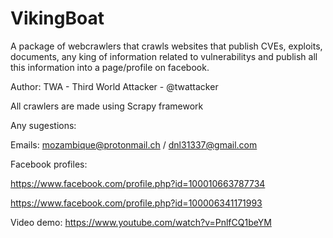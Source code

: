 # VikingBoat
A package of webcrawlers that crawls websites that publish CVEs, exploits, documents, any king of information related to vulnerabilitys and publish all this information into a page/profile on facebook.

Author: TWA - Third World Attacker - @twattacker

All crawlers are made using Scrapy framework

Any sugestions:

Emails: mozambique@protonmail.ch / dnl31337@gmail.com

Facebook profiles:

https://www.facebook.com/profile.php?id=100010663787734

https://www.facebook.com/profile.php?id=100006341171993


Video demo: https://www.youtube.com/watch?v=PnlfCQ1beYM

